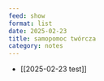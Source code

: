 ```yaml
---
feed: show
format: list
date: 2025-02-23
title: samopomoc twórcza
category: notes
---
```

- [[2025-02-23 test]]